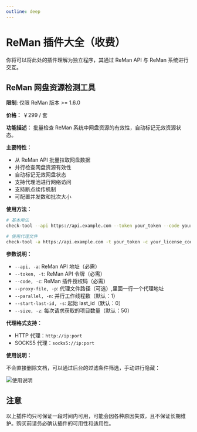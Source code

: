 ```yaml
---
outline: deep
---
```


# ReMan 插件大全（收费）

你将可以将此处的插件理解为独立程序，其通过 ReMan API 与 ReMan 系统进行交互。

## ReMan 网盘资源检测工具

**限制**: 仅限 ReMan 版本 >= 1.6.0

**价格：** ￥299 / 套

**功能描述：** 批量检查 ReMan 系统中网盘资源的有效性，自动标记无效资源状态。

**主要特性：**

- 从 ReMan API 批量拉取网盘数据
- 并行检查网盘资源有效性
- 自动标记无效网盘状态
- 支持代理池进行网络访问
- 支持断点续传机制
- 可配置并发数和批次大小

**使用方法：**

```bash
# 基本用法
check-tool --api https://api.example.com --token your_token --code your_license_code --parallel 5 --size 50

# 使用代理文件
check-tool -a https://api.example.com -t your_token -c your_license_code -p proxy.txt -n 10 -s 50
```

**参数说明：**

- `--api, -a`: ReMan API 地址（必需）
- `--token, -t`: ReMan API 令牌（必需）
- `--code, -c`: ReMan 插件授权码（必需）
- `--proxy-file, -p`: 代理文件路径（可选）,里面一行一个代理地址
- `--parallel, -n`: 并行工作线程数（默认：1）
- `--start-last-id, -s`: 起始 last_id（默认：0）
- `--size, -z`: 每次请求获取的项目数量（默认：50）

**代理格式支持：**

- HTTP 代理：`http://ip:port`
- SOCKS5 代理：`socks5://ip:port`

**使用说明：**

不会直接删除文档，可以通过后台的过滤条件筛选，手动进行隐藏：

![使用说明](/images/plugins/image.png)

## 注意

以上插件均只可保证一段时间内可用，可能会因各种原因失效，且不保证长期维护。购买前请务必确认插件的可用性和适用性。
